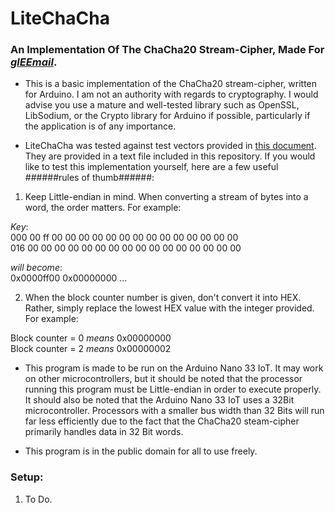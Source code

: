 # LiteChaCha

### An Implementation Of The ChaCha20 Stream-Cipher, Made For [***glEEmail***](https://github.com/Matt-and-Gib/gleemail).

* This is a basic implementation of the ChaCha20 stream-cipher, written for Arduino. I am not an authority with regards to cryptography. I would advise you use a mature and well-tested library such as OpenSSL, LibSodium, or the Crypto library for Arduino if possible, particularly if the application is of any importance.

* LiteChaCha was tested against test vectors provided in [this document](https://tools.ietf.org/html/rfc8439). They are provided in a text file included in this repository. If you would like to test this implementation yourself, here are a few useful ######rules of thumb######:

1. Keep Little-endian in mind. When converting a stream of bytes into a word, the order matters. For example:

*Key*:  
  000  00  ff 00 00 00 00 00 00 00 00 00 00 00 00 00 00  
  016  00 00 00 00 00 00 00 00 00 00 00 00 00 00 00 00

*will become*:  
0x0000ff00 0x00000000 ...

2. When the block counter number is given, don't convert it into HEX. Rather, simply replace the lowest HEX value with the integer provided. For example:

Block counter = 0 *means* 0x00000000  
Block counter = 2 *means* 0x00000002

* This program is made to be run on the Arduino Nano 33 IoT. It may work on other microcontrollers, but it should be noted that the processor running this program must be Little-endian in order to execute properly. It should also be noted that the Arduino Nano 33 IoT uses a 32Bit microcontroller. Processors with a smaller bus width than 32 Bits will run far less efficiently due to the fact that the ChaCha20 steam-cipher primarily handles data in 32 Bit words.

* This program is in the public domain for all to use freely.

### Setup:

1. To Do.
